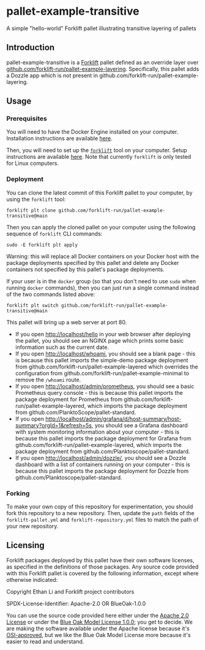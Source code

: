 # pallet-example-transitive
A simple "hello-world" Forklift pallet illustrating transitive layering of pallets

## Introduction

pallet-example-transitive is a [Forklift](https://github.com/PlanktoScope/forklift) pallet defined
as an override layer over
[github.com/forklift-run/pallet-example-layering](https://github.com/forklift-run/pallet-example-layered).
Specifically, this pallet adds a Dozzle app which is not present in
github.com/forklift-run/pallet-example-layering.

## Usage

### Prerequisites

You will need to have the Docker Engine installed on your computer. Installation instructions are
available [here](https://docs.docker.com/engine/install/).

Then, you will need to set up the [`forklift`](https://github.com/PlanktoScope/forklift) tool on
your computer. Setup instructions are available
[here](https://github.com/PlanktoScope/forklift?tab=readme-ov-file#downloadinstall-forklift). Note
that currently `forklift` is only tested for Linux computers.

### Deployment

You can clone the latest commit of this Forklift pallet to your computer, by
using the `forklift` tool:
```
forklift plt clone github.com/forklift-run/pallet-example-transitive@main
```

Then you can apply the cloned pallet on your computer using the following sequence of `forklift`
CLI commands:
```
sudo -E forklift plt apply
```

Warning: this will replace all Docker containers on your Docker host with the package deployments
specified by this pallet and delete any Docker containers not specified by this pallet's package
deployments.

If your user is in the `docker` group (so that you don't need to use `sudo` when running `docker`
commands), then you can just run a single command instead of the two commands listed above:

```
forklift plt switch github.com/forklift-run/pallet-example-transitive@main
```

This pallet will bring up a web server at port 80.
- If you open <http://localhost/hello> in your web browser after deploying the pallet, you should
  see an NGINX page which prints some basic information such as the current date.
- If you open <http://localhost/whoami>, you should see a blank page - this is because this pallet
  imports the simple-demo package deployment from github.com/forklift-run/pallet-example-layered
  which overrides the configuration from github.com/forklift-run/pallet-example-minimal to remove
  the `/whoami` route.
- If you open <http://localhost/admin/prometheus>, you should see a basic Prometheus query console -
  this is because this pallet imports the package deployment for Prometheus from
  github.com/forklift-run/pallet-example-layered, which imports the package deployment from
  github.com/PlanktoScope/pallet-standard.
- If you open <http://localhost/admin/grafana/d/host-summary/host-summary?orgId=1&refresh=5s>, you
  should see a Grafana dashboard with system monitoring information about your computer - this is
  because this pallet imports the package deployment for Grafana from
  github.com/forklift-run/pallet-example-layered, which imports the package deployment from
  github.com/Planktoscope/pallet-standard.
- If you open <http://localhost/admin/dozzle/>, you should see a Dozzle dashboard with a list of
  containers running on your computer - this is because this pallet imports the package deployment
  for Dozzle from github.com/Planktoscope/pallet-standard.

### Forking

To make your own copy of this repository for experimentation, you should fork this repository to a
new repository. Then, update the `path` fields of the `forklift-pallet.yml` and
`forklift-repository.yml` files to match the path of your new repository.

## Licensing

Forklift packages deployed by this pallet have their own software licenses, as specified in the
definitions of those packages. Any source code provided with this Forklift pallet is covered by the
following information, except where otherwise indicated:

Copyright Ethan Li and Forklift project contributors

SPDX-License-Identifier: Apache-2.0 OR BlueOak-1.0.0

You can use the source code provided here either under the
[Apache 2.0 License](https://www.apache.org/licenses/LICENSE-2.0)
or under the [Blue Oak Model License 1.0.0](https://blueoakcouncil.org/license/1.0.0);
you get to decide. We are making the software available under the Apache license because it's
[OSI-approved](https://writing.kemitchell.com/2019/05/05/Rely-on-OSI.html),
but we like the Blue Oak Model License more because it's easier to read and understand.
